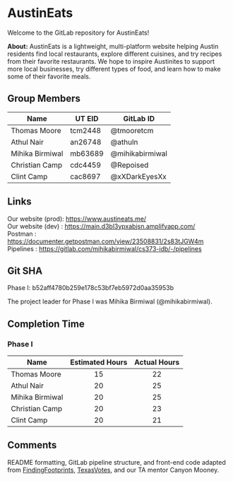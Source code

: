 # AustinEats

Welcome to the GitLab repository for AustinEats! <br>

**About:** AustinEats is a lightweight, multi-platform website helping Austin residents find local restaurants, explore different cuisines, and try recipes from their favorite restaurants. We hope to inspire Austinites to support more local businesses, try different types of food, and learn how to make some of their favorite meals.

## Group Members

| Name            | UT EID  | GitLab ID       |
| --------------- | ------- | --------------- |
| Thomas Moore    | tcm2448 | @tmooretcm      |
| Athul Nair      | an26748 | @athuln         |
| Mihika Birmiwal | mb63689 | @mihikabirmiwal |
| Christian Camp  | cdc4459 | @Repoised       |
| Clint Camp      | cac8697 | @xXDarkEyesXx   |

## Links

Our website (prod): https://www.austineats.me/ <br>
Our website (dev) : https://main.d3bl3ypxabjsn.amplifyapp.com/ <br>
Postman           : https://documenter.getpostman.com/view/23508831/2s83tJGW4m <br>
Pipelines         : https://gitlab.com/mihikabirmiwal/cs373-idb/-/pipelines <br>

## Git SHA

Phase I:  b52aff4780b259e178c53bf7eb5972d0aa35953b

The project leader for Phase I was Mihika Birmiwal (@mihikabirmiwal).

## Completion Time

### Phase I

| Name            | Estimated Hours | Actual Hours |
| --------------- | :-------------: | :----------: |
| Thomas Moore    | 15              | 22           |
| Athul Nair      | 20              | 25           |
| Mihika Birmiwal | 20              | 25           |
| Christian Camp  | 20              | 23           |
| Clint Camp      | 20              | 21           |

## Comments

README formatting, GitLab pipeline structure, and front-end code adapted from [FindingFootprints](https://gitlab.com/AlejandroCantu/group2), [TexasVotes](https://gitlab.com/forbesye/fitsbits/-/tree/master/), and our TA mentor Canyon Mooney.

